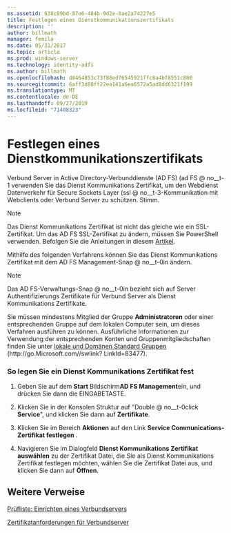 ```yaml
---
ms.assetid: 638c89bd-87e6-484b-9d2e-8ae2a74227e5
title: Festlegen eines Dienstkommunikationszertifikats
description: ''
author: billmath
manager: femila
ms.date: 05/31/2017
ms.topic: article
ms.prod: windows-server
ms.technology: identity-adfs
ms.author: billmath
ms.openlocfilehash: d0464853c73f88ed76545921ffc8a4bf8551c800
ms.sourcegitcommit: 6aff3d88ff22ea141a6ea6572a5ad8dd6321f199
ms.translationtype: MT
ms.contentlocale: de-DE
ms.lasthandoff: 09/27/2019
ms.locfileid: "71408323"
---
```

# <a name="set-a-service-communications-certificate"></a>Festlegen eines Dienstkommunikationszertifikats


Verbund Server in Active Directory-Verbunddienste (AD FS) \(ad FS @ no__t-1 verwenden Sie das Dienst Kommunikations Zertifikat, um den Webdienst Datenverkehr für Secure Sockets Layer \(ssl @ no__t-3-Kommunikation mit Webclients oder Verbund Server zu schützen. Stimm.

> [!NOTE]  
> Das Dienst Kommunikations Zertifikat ist nicht das gleiche wie ein SSL-Zertifikat. Um das AD FS SSL-Zertifikat zu ändern, müssen Sie PowerShell verwenden. Befolgen Sie die Anleitungen in diesem [Artikel](https://docs.microsoft.com/windows-server/identity/ad-fs/operations/manage-ssl-certificates-ad-fs-wap).


Mithilfe des folgenden Verfahrens können Sie das Dienst Kommunikations Zertifikat mit dem AD FS Management-Snap @ no__t-0in ändern.  

> [!NOTE]  
> Das AD FS-Verwaltungs-Snap @ no__t-0in bezieht sich auf Server Authentifizierungs Zertifikate für Verbund Server als Dienst Kommunikations Zertifikate.  

Sie müssen mindestens Mitglied der Gruppe **Administratoren** oder einer entsprechenden Gruppe auf dem lokalen Computer sein, um dieses Verfahren ausführen zu können.  Ausführliche Informationen zur Verwendung der entsprechenden Konten und Gruppenmitgliedschaften finden Sie unter [lokale und Domänen Standard Gruppen](https://go.microsoft.com/fwlink/?LinkId=83477) \(http:\/\/go.Microsoft.com\/\/swlink? LinkId\=83477\).   

### <a name="to-set-a-service-communications-certificate"></a>So legen Sie ein Dienst Kommunikations Zertifikat fest  

1.  Geben Sie auf dem **Start** Bildschirm**AD FS Management**ein, und drücken Sie dann die EINGABETASTE.  

2.  Klicken Sie in der Konsolen Struktur auf "Double @ no__t-0click **Service**", und klicken Sie dann auf **Zertifikate**.  

3.  Klicken Sie im Bereich **Aktionen** auf den Link **Service Communications-Zertifikat festlegen** .  

4.  Navigieren Sie im Dialogfeld **Dienst Kommunikations Zertifikat auswählen** zu der Zertifikat Datei, die Sie als Dienst Kommunikations Zertifikat festlegen möchten, wählen Sie die Zertifikat Datei aus, und klicken Sie dann auf **Öffnen**.  

## <a name="additional-references"></a>Weitere Verweise  
[Prüfliste: Einrichten eines Verbundservers](Checklist--Setting-Up-a-Federation-Server.md)  

[Zertifikatanforderungen für Verbundserver](https://technet.microsoft.com/library/dd807040.aspx)  
